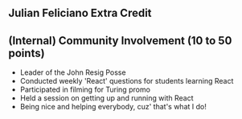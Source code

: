 ## Julian Feliciano Extra Credit

## (Internal) Community Involvement (10 to 50 points)

- Leader of the John Resig Posse
- Conducted weekly 'React' questions for students learning React
- Participated in filming for Turing promo
- Held a session on getting up and running with React
- Being nice and helping everybody, cuz' that's what I do!
